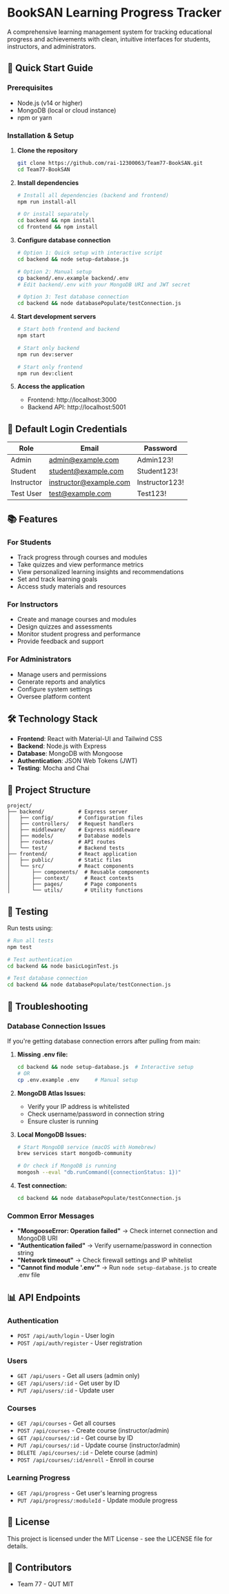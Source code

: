 ﻿# BookSAN Learning Progress Tracker

A comprehensive learning management system for tracking educational progress and achievements with clean, intuitive interfaces for students, instructors, and administrators.

## 🚀 Quick Start Guide

### Prerequisites
- Node.js (v14 or higher)
- MongoDB (local or cloud instance)
- npm or yarn

### Installation & Setup

1. **Clone the repository**
   ```bash
   git clone https://github.com/rai-12300063/Team77-BookSAN.git
   cd Team77-BookSAN
   ```

2. **Install dependencies**
   ```bash
   # Install all dependencies (backend and frontend)
   npm run install-all
   
   # Or install separately
   cd backend && npm install
   cd frontend && npm install
   ```

3. **Configure database connection**
   ```bash
   # Option 1: Quick setup with interactive script
   cd backend && node setup-database.js
   
   # Option 2: Manual setup
   cp backend/.env.example backend/.env
   # Edit backend/.env with your MongoDB URI and JWT secret
   
   # Option 3: Test database connection
   cd backend && node databasePopulate/testConnection.js
   ```

4. **Start development servers**
   ```bash
   # Start both frontend and backend
   npm start
   
   # Start only backend
   npm run dev:server
   
   # Start only frontend
   npm run dev:client
   ```

5. **Access the application**
   - Frontend: http://localhost:3000
   - Backend API: http://localhost:5001

## 🔑 Default Login Credentials

| Role       | Email                  | Password      |
|------------|------------------------|--------------|
| Admin      | admin@example.com      | Admin123!    |
| Student    | student@example.com    | Student123!  |
| Instructor | instructor@example.com | Instructor123!|
| Test User  | test@example.com       | Test123!     |

## 📚 Features

### For Students
- Track progress through courses and modules
- Take quizzes and view performance metrics
- View personalized learning insights and recommendations
- Set and track learning goals
- Access study materials and resources

### For Instructors
- Create and manage courses and modules
- Design quizzes and assessments
- Monitor student progress and performance
- Provide feedback and support

### For Administrators
- Manage users and permissions
- Generate reports and analytics
- Configure system settings
- Oversee platform content

## 🛠️ Technology Stack

- **Frontend**: React with Material-UI and Tailwind CSS
- **Backend**: Node.js with Express
- **Database**: MongoDB with Mongoose
- **Authentication**: JSON Web Tokens (JWT)
- **Testing**: Mocha and Chai

## 📂 Project Structure

```
project/
├── backend/           # Express server
│   ├── config/        # Configuration files
│   ├── controllers/   # Request handlers
│   ├── middleware/    # Express middleware
│   ├── models/        # Database models
│   ├── routes/        # API routes
│   └── test/          # Backend tests
├── frontend/          # React application
│   ├── public/        # Static files
│   └── src/           # React components
│       ├── components/  # Reusable components
│       ├── context/     # React contexts
│       ├── pages/       # Page components
│       └── utils/       # Utility functions
```

## 🧪 Testing

Run tests using:

```bash
# Run all tests
npm test

# Test authentication
cd backend && node basicLoginTest.js

# Test database connection
cd backend && node databasePopulate/testConnection.js
```

## 🔧 Troubleshooting

### Database Connection Issues

If you're getting database connection errors after pulling from main:

1. **Missing .env file:**
   ```bash
   cd backend && node setup-database.js  # Interactive setup
   # OR
   cp .env.example .env     # Manual setup
   ```

2. **MongoDB Atlas Issues:**
   - Verify your IP address is whitelisted
   - Check username/password in connection string
   - Ensure cluster is running

3. **Local MongoDB Issues:**
   ```bash
   # Start MongoDB service (macOS with Homebrew)
   brew services start mongodb-community
   
   # Or check if MongoDB is running
   mongosh --eval "db.runCommand({connectionStatus: 1})"
   ```

4. **Test connection:**
   ```bash
   cd backend && node databasePopulate/testConnection.js
   ```

### Common Error Messages

- **"MongooseError: Operation failed"** → Check internet connection and MongoDB URI
- **"Authentication failed"** → Verify username/password in connection string
- **"Network timeout"** → Check firewall settings and IP whitelist
- **"Cannot find module '.env'"** → Run `node setup-database.js` to create .env file

## 📊 API Endpoints

### Authentication
- `POST /api/auth/login` - User login
- `POST /api/auth/register` - User registration

### Users
- `GET /api/users` - Get all users (admin only)
- `GET /api/users/:id` - Get user by ID
- `PUT /api/users/:id` - Update user

### Courses
- `GET /api/courses` - Get all courses
- `POST /api/courses` - Create course (instructor/admin)
- `GET /api/courses/:id` - Get course by ID
- `PUT /api/courses/:id` - Update course (instructor/admin)
- `DELETE /api/courses/:id` - Delete course (admin)
- `POST /api/courses/:id/enroll` - Enroll in course

### Learning Progress
- `GET /api/progress` - Get user's learning progress
- `PUT /api/progress/:moduleId` - Update module progress

## 📝 License

This project is licensed under the MIT License - see the LICENSE file for details.

## 👥 Contributors

- Team 77 - QUT MIT